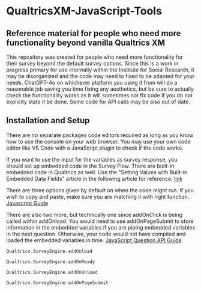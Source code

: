 # QualtricsXM-JavaScript-Tools

## Reference material for people who need more functionality beyond vanilla Qualtrics XM

This repository was created for people who need more functionality for their survey beyond the default survey options.
Since this is a work in progress primary for use internally within the Institute for Social Research, it may be disorganized
and the code may need to fixed to be adapted for your needs. ChatGPT-4o on whichever platform you using it from will do a 
reasonable job saving you time fixing any aesthetics, but be sure to actually check the functionality works as it will 
sometimes not fix code if you do not explicity state it be done. Some code for API calls may be also out of date.

## Installation and Setup

There are no separate packages code editors required as long as you know how to use the console on your web browser.
You may use your own code editor like VS Code with a JavaScript plugin to check if the code works.

If you want to use the input for the variables as survey response, you should set up embedded code in the Survey Flow.
There are built-in embedded code in Qualtrics as well. Use the "Setting Values with Built-in Embedded Data Fields" article in the following article for reference: [link](https://www.qualtrics.com/support/survey-platform/survey-module/survey-flow/standard-elements/embedded-data/)

There are three options given by default on when the code might run. If you wish to copy and paste, make sure you are matching it with right function.
[Javascript Guide](https://www.qualtrics.com/support/survey-platform/survey-module/question-options/add-javascript/)

There are also two more, but technically one since addOnClick is being called within addOnload. You would need to use addOnPageSubmit to store information in the embedded variables if you are piping embedded variables in the next question. Otherwise, your code would not have compiled and loaded the embedded variables in time. [JavaScript Question API Guide](https://api.qualtrics.com/82bd4d5c331f1-qualtrics-java-script-question-api-class)

```
Qualtrics.SurveyEngine.addOnload

Qualtrics.SurveyEngine.addOnReady

Qualtrics.SurveyEngine.addOnUnload

Qualtrics.SurveyEngine.addOnPageSubmit

```
